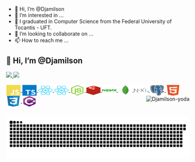 - 👋 Hi, I’m @Djamilson
- 👀 I’m interested in ...
- 🌱 I graduated in Computer Science from the Federal University of Tocantis - UFT.
- 💞️ I’m looking to collaborate on ...
- 📫 How to reach me ...



## 👋 Hi, I’m @Djamilson 
 <div>
  <a href="https://github.com/djamilson">
  <img height="180em" src="https://github-readme-stats.vercel.app/api?username=djamilson&show_icons=true&theme=dracula&include_all_commits=true&count_private=true"/>
  <img height="180em" src="https://github-readme-stats.vercel.app/api/top-langs/?username=djamilson&layout=compact&langs_count=7&theme=dracula"/>
</div>
<div style="display: inline_block"><br>
  <img align="center" alt="Djamilson-Js" height="30" width="40" src="https://raw.githubusercontent.com/devicons/devicon/master/icons/javascript/javascript-plain.svg">
  <img align="center" alt="Djamilson-Ts" height="30" width="40" src="https://raw.githubusercontent.com/devicons/devicon/master/icons/typescript/typescript-plain.svg">
  <img align="center" alt="Djamilson-React" height="30" width="40" src="https://raw.githubusercontent.com/devicons/devicon/master/icons/react/react-original.svg">
 <img align="center" alt="Djamilson-React-Native" height="30" width="40" src="https://raw.githubusercontent.com/devicons/devicon/master/icons/react/react-original.svg">
 
 <img align="center" alt="Djamilson-Nodejs" height="30" width="40" src="https://raw.githubusercontent.com/devicons/devicon/master/icons/nodejs/nodejs-original.svg">
 
 <img align="center" alt="Djamilson-Redis" height="30" width="40" src="https://raw.githubusercontent.com/devicons/devicon/master/icons/redis/redis-original.svg">
 
 <img align="center" alt="Djamilson-Nginx" height="30" width="40" src="https://raw.githubusercontent.com/devicons/devicon/master/icons/nginx/nginx-original.svg">
 
 
 <img align="center" alt="Djamilson-MongoDb" height="30" width="40" src="https://raw.githubusercontent.com/devicons/devicon/master/icons/mongodb/mongodb-original.svg">
 
 <img align="center" alt="Djamilson-Nextjs" height="30" width="40" src="https://raw.githubusercontent.com/devicons/devicon/master/icons/nextjs/nextjs-original-wordmark.svg">
 
  <img align="center" alt="Djamilson-Postgres" height="30" width="40" src="https://raw.githubusercontent.com/devicons/devicon/master/icons/postgresql/postgresql-original.svg">
 
 

 <img align="center" alt="Djamilson-HTML" height="30" width="40" src="https://raw.githubusercontent.com/devicons/devicon/master/icons/html5/html5-original.svg">
  <img align="center" alt="Djamilson-CSS" height="30" width="40" src="https://raw.githubusercontent.com/devicons/devicon/master/icons/css3/css3-original.svg">
 
  <img align="center" alt="Djamilson-Csharp" height="30" width="40" src="https://raw.githubusercontent.com/devicons/devicon/master/icons/csharp/csharp-original.svg">
  <img align="right" alt="Djamilson-yoda" src="https://cdn.discordapp.com/attachments/795358919417397249/825430589581688872/hi.gif">
</div>
  
  ##
 
<div> 
   
  ![Snake animation](https://github.com/djamilson/djamilson/blob/output/github-contribution-grid-snake.svg)
 
</div>
